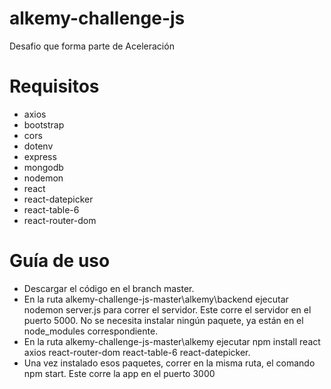 # alkemy-challenge-js
Desafio que forma parte de Aceleración

# Requisitos
  * axios
  * bootstrap
  * cors
  * dotenv
  * express
  * mongodb
  * nodemon
  * react
  * react-datepicker
  * react-table-6
  * react-router-dom

# Guía de uso
- Descargar el código en el branch master.
- En la ruta alkemy-challenge-js-master\alkemy\backend ejecutar nodemon server.js para correr el servidor. Este corre el servidor en el puerto 5000. No se necesita instalar ningún paquete, ya están en el node_modules correspondiente.
- En la ruta alkemy-challenge-js-master\alkemy ejecutar npm install react axios react-router-dom react-table-6 react-datepicker.
- Una vez instalado esos paquetes, correr en la misma ruta, el comando npm start. Este corre la app en el puerto 3000
